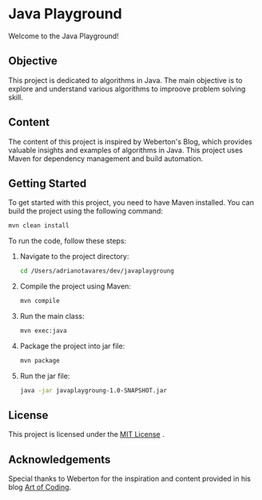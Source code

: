 # Java Playground

Welcome to the Java Playground! 

## Objective

This project is dedicated to algorithms in Java. The main objective is to explore and understand various algorithms to improove problem solving skill.

## Content

The content of this project is inspired by Weberton's Blog, which provides valuable insights and examples of algorithms in Java. This project uses Maven for dependency management and build automation. 

## Getting Started

To get started with this project, you need to have Maven installed. You can build the project using the following command:

```sh
mvn clean install
```

To run the code, follow these steps:

1. Navigate to the project directory:
    ```sh
    cd /Users/adrianotavares/dev/javaplaygroung
    ```

2. Compile the project using Maven:
    ```sh
    mvn compile
    ```

3. Run the main class:
    ```sh
    mvn exec:java 
    ```

4. Package the project into jar file:
    ```sh
    mvn package
    ```

5. Run the jar file:
    ```sh
    java -jar javaplaygroung-1.0-SNAPSHOT.jar
    ```

## License

This project is licensed under the [MIT License](LICENSE) .

## Acknowledgements

Special thanks to Weberton for the inspiration and content provided in his blog [Art of Coding](https://artofcoding.tech).